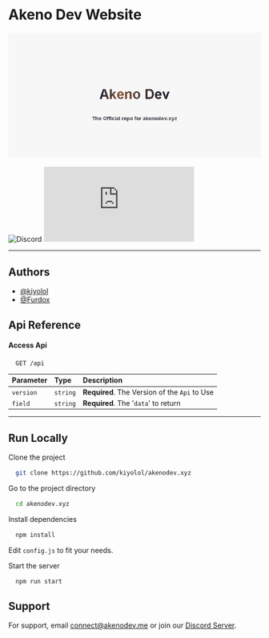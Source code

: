 
# Akeno Dev Website

![App Banner](./.github/Images/repoBanner.png)

![Discord](https://img.shields.io/discord/1014190469628055552?style=plastic)
[![MIT License](https://img.shields.io/github/license/akenolol/akenodev.xyz?color=blue)](https://choosealicense.com/licenses/gpl-3.0/)

____

## Authors

- [@kiyolol](https://www.github.com/kiyolol)
- [@Furdox](https://github.com/Furdox)


## Api Reference


#### Access Api

```http
  GET /api
```

| Parameter | Type     | Description                |
| :-------- | :------- | :------------------------- |
| `version` | `string` | **Required**. The Version of the `Api` to Use |
| `field` | `string` | **Required**. The '`data`' to return |

___

## Run Locally

Clone the project

```bash
  git clone https://github.com/kiyolol/akenodev.xyz
```

Go to the project directory

```bash
  cd akenodev.xyz
```

Install dependencies

```bash
  npm install
```

Edit `config.js` to fit your needs.


Start the server

```bash
  npm run start
```


## Support

For support, email [connect@akenodev.me](mailto:connect@akenodev.me) or join our [Discord Server](https://akenodev.xyz/invite).

